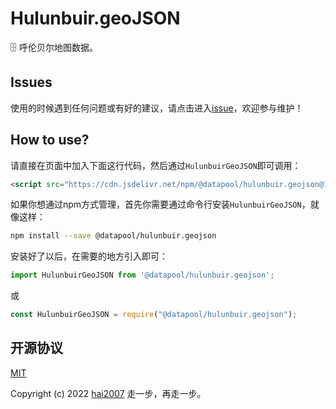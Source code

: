# Hulunbuir.geoJSON
🗄️ 呼伦贝尔地图数据。

## Issues
使用的时候遇到任何问题或有好的建议，请点击进入[issue](https://github.com/hai2007/datapool/issues)，欢迎参与维护！

## How to use?

请直接在页面中加入下面这行代码，然后通过```HulunbuirGeoJSON```即可调用：

```html
<script src="https://cdn.jsdelivr.net/npm/@datapool/hulunbuir.geojson@1"></script>
```

如果你想通过npm方式管理，首先你需要通过命令行安装``````HulunbuirGeoJSON``````，就像这样：

```bash
npm install --save @datapool/hulunbuir.geojson
```

安装好了以后，在需要的地方引入即可：

```js
import HulunbuirGeoJSON from '@datapool/hulunbuir.geojson';
```

或

```js
const HulunbuirGeoJSON = require("@datapool/hulunbuir.geojson");
```

开源协议
---------------------------------------
[MIT](https://github.com/hai2007/datapool/blob/master/LICENSE)

Copyright (c) 2022 [hai2007](https://hai2007.gitee.io/sweethome/) 走一步，再走一步。
